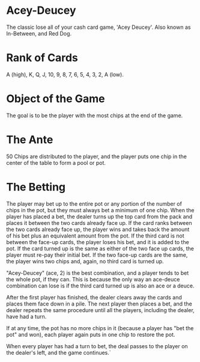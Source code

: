 # Acey-Deucey
The classic lose all of your cash card game, 'Acey Deucey'. Also known as In-Between, and Red Dog. 

# Rank of Cards
A (high), K, Q, J, 10, 9, 8, 7, 6, 5, 4, 3, 2, A (low).

# Object of the Game
The goal is to be the player with the most chips at the end of the game.

# The Ante
50 Chips are distributed to the player, and the player puts one chip in the center of the table to form a pool or pot.


# The Betting
The player may bet up to the entire pot or any portion of the number of chips in the pot, but they must always bet a minimum of one chip. When the player has placed a bet, the dealer turns up the top card from the pack and places it between the two cards already face up. If the card ranks between the two cards already face up, the player wins and takes back the amount of his bet plus an equivalent amount from the pot. If the third card is not between the face-up cards, the player loses his bet, and it is added to the pot. If the card turned up is the same as either of the two face up cards, the player must re-pay their initial bet. If the two face-up cards are the same, the player wins two chips and, again, no third card is turned up. 

"Acey-Deucey" (ace, 2) is the best combination, and a player tends to bet the whole pot, if they can. This is because the only way an ace-deuce combination can lose is if the third card turned up is also an ace or a deuce.

After the first player has finished, the dealer clears away the cards and places them face down in a pile. The next player then places a bet, and the dealer repeats the same procedure until all the players, including the dealer, have had a turn.

If at any time, the pot has no more chips in it (because a player has "bet the pot" and won), each player again puts in one chip to restore the pot.

When every player has had a turn to bet, the deal passes to the player on the dealer's left, and the game continues.`
